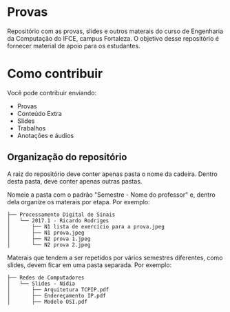 # Provas

Repositório com as provas, slides e outros materais do curso de Engenharia da Computação do IFCE, campus Fortaleza. O objetivo desse repositório é fornecer material de apoio para os estudantes.

# Como contribuir

Você pode contribuir enviando:
* Provas
* Conteúdo Extra
* Slides
* Trabalhos
* Anotações e áudios

## Organização do repositório

A raiz do repositório deve conter apenas pasta o nome da cadeira. Dentro desta pasta, deve conter apenas outras pastas.

Nomeie a pasta com o padrão "Semestre - Nome do professor" e, dentro dela organize os materais por etapa. Por exemplo:

```
├── Processamento Digital de Sinais
│   └── 2017.1 - Ricardo Rodriges
│       ├── N1 lista de exercício para a prova.jpeg
│       ├── N1 prova.jpeg
│       ├── N2 prova 1.jpeg
│       └── N2 prova 2.jpeg
```

Materais que tendem a ser repetidos por vários semestres diferentes, como slides, devem ficar em uma pasta separada. Por exemplo:

```
├── Redes de Computadores
│   └── Slides - Nídia
│       ├── Arquitetura TCPIP.pdf
│       ├── Endereçamento IP.pdf
│       ├── Modelo OSI.pdf
```
